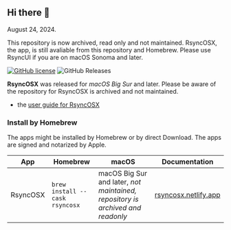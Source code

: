 ## Hi there 👋

August 24, 2024.

This repository is now archived, read only and not maintained. RsyncOSX, the app, is still avaliable from this repository and Homebrew. Please use RsyncUI if you are on macOS Sonoma and later.

[![GitHub license](https://img.shields.io/github/license/rsyncOSX/RsyncOSX_archived)](https://github.com/rsyncOSX/RsyncOSX/blob/master/Licence.MD) ![GitHub Releases](https://img.shields.io/github/downloads/rsyncosx/RsyncOSX_archived/v6.8.0/total)

**RsyncOSX** was released for *macOS Big Sur* and later. Please be aware of the repository for RsyncOSX is archived and not maintained.

- the [user guide for RsyncOSX](https://rsyncosx.netlify.app/)

### Install by Homebrew

The apps might be installed by Homebrew or by direct Download. The apps are signed and notarized by Apple.

| App      | Homebrew | macOS |  Documentation |
| ----------- | ----------- |   ----------- |  ----------- |
| RsyncOSX   | `brew install --cask rsyncosx`  |  macOS Big Sur and later, *not maintained, repository is  archived and readonly*  |  [rsyncosx.netlify.app](https://rsyncosx.netlify.app/post/rsyncosxdocs/) |
